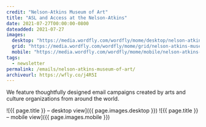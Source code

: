 ```yaml
---
credit: "Nelson-Atkins Museum of Art"
title: "ASL and Access at the Nelson-Atkins"
date: 2021-07-27T00:00:00-0800
dateadded: 2021-07-27
images:
  desktop: "https://media.wordfly.com/wordfly/mome/desktop/nelson-atkins-museum-of-art.jpg"
  grid: "https://media.wordfly.com/wordfly/mome/grid/nelson-atkins-museum-of-art.jpg"
  mobile: "https://media.wordfly.com/wordfly/mome/mobile/nelson-atkins-museum-of-art.jpg"
tags:
  - newsletter
permalink: /emails/nelson-atkins-museum-of-art/
archiveurl: https://wfly.co/j4R5I
---
```

We feature thoughtfully designed email campaigns created by arts and culture organizations from around the world.

![{{ page.title }} – desktop view]({{ page.images.desktop }})
![{{ page.title }} – mobile view]({{ page.images.mobile }})
